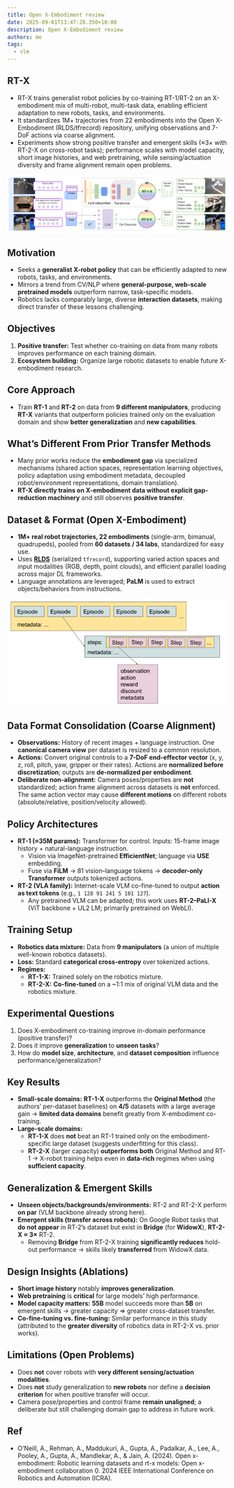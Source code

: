 ```yaml
---
title: Open X-Embodiment review
date: 2025-09-01T13:47:28.350+10:00
description: Open X-Embodiment review
authors: me
tags:
  - vlm
---
```


## RT-X

- RT-X trains generalist robot policies by co-training RT-1/RT-2 on an X-embodiment mix of multi-robot, multi-task data, enabling efficient adaptation to new robots, tasks, and environments.  
- It standardizes 1M+ trajectories from 22 embodiments into the Open X-Embodiment (RLDS/tfrecord) repository, unifying observations and 7-DoF actions via coarse alignment.  
- Experiments show strong positive transfer and emergent skills (≈3× with RT-2-X on cross-robot tasks); performance scales with model capacity, short image histories, and web pretraining, while sensing/actuation diversity and frame alignment remain open problems.

![RT-X Architecture](./rt-x-architecture.png)

## Motivation

- Seeks a **generalist X-robot policy** that can be efficiently adapted to new robots, tasks, and environments.
- Mirrors a trend from CV/NLP where **general-purpose, web-scale pretrained models** outperform narrow, task-specific models.
- Robotics lacks comparably large, diverse **interaction datasets**, making direct transfer of these lessons challenging.

## Objectives

1. **Positive transfer:** Test whether co-training on data from many robots improves performance on each training domain.
2. **Ecosystem building:** Organize large robotic datasets to enable future X-embodiment research.

## Core Approach

- Train **RT-1** and **RT-2** on data from **9 different manipulators**, producing **RT-X** variants that outperform policies trained only on the evaluation domain and show **better generalization** and **new capabilities**.

## What’s Different From Prior Transfer Methods

- Many prior works reduce the **embodiment gap** via specialized mechanisms (shared action spaces, representation learning objectives, policy adaptation using embodiment metadata, decoupled robot/environment representations, domain translation).
- **RT-X directly trains on X-embodiment data without explicit gap-reduction machinery** and still observes **positive transfer**.

## Dataset & Format (Open X-Embodiment)

- **1M+ real robot trajectories, 22 embodiments** (single-arm, bimanual, quadrupeds), pooled from **60 datasets / 34 labs**, standardized for easy use.
- Uses [**RLDS**](https://github.com/google-research/rlds) (serialized `tfrecord`), supporting varied action spaces and input modalities (RGB, depth, point clouds), and efficient parallel loading across major DL frameworks.
- Language annotations are leveraged; **PaLM** is used to extract objects/behaviors from instructions.

![RLDS](./rlds.png)

## Data Format Consolidation (Coarse Alignment)

- **Observations:** History of recent images + language instruction. One **canonical camera view** per dataset is resized to a common resolution.
- **Actions:** Convert original controls to a **7-DoF end-effector vector** (x, y, z, roll, pitch, yaw, gripper or their rates). Actions are **normalized before discretization**; outputs are **de-normalized per embodiment**.
- **Deliberate non-alignment:** Camera poses/properties are **not** standardized; action frame alignment across datasets is **not** enforced. The same action vector may cause **different motions** on different robots (absolute/relative, position/velocity allowed).

## Policy Architectures

- **RT-1 (≈35M params):** Transformer for control. Inputs: 15-frame image history + natural-language instruction.
  - Vision via ImageNet-pretrained **EfficientNet**; language via **USE** embedding.
  - Fuse via **FiLM** → 81 vision–language tokens → **decoder-only Transformer** outputs tokenized actions.
- **RT-2 (VLA family):** Internet-scale VLM co-fine-tuned to output **action as text tokens** (e.g., `1 128 91 241 5 101 127`).
  - Any pretrained VLM can be adapted; this work uses **RT-2–PaLI-X** (ViT backbone + UL2 LM; primarily pretrained on WebLI).

## Training Setup

- **Robotics data mixture:** Data from **9 manipulators** (a union of multiple well-known robotics datasets).
- **Loss:** Standard **categorical cross-entropy** over tokenized actions.
- **Regimes:**  
  - **RT-1-X:** Trained solely on the robotics mixture.  
  - **RT-2-X:** **Co-fine-tuned** on a ~1:1 mix of original VLM data and the robotics mixture.

## Experimental Questions

1. Does X-embodiment co-training improve in-domain performance (positive transfer)?
2. Does it improve **generalization** to **unseen tasks**?
3. How do **model size**, **architecture**, and **dataset composition** influence performance/generalization?

## Key Results

- **Small-scale domains:** **RT-1-X** outperforms the **Original Method** (the authors’ per-dataset baselines) on **4/5** datasets with a large average gain → **limited data domains** benefit greatly from X-embodiment co-training.
- **Large-scale domains:**  
  - **RT-1-X** does **not** beat an RT-1 trained only on the embodiment-specific large dataset (suggests underfitting for this class).  
  - **RT-2-X** (larger capacity) **outperforms both** Original Method and RT-1 → X-robot training helps even in **data-rich** regimes when using **sufficient capacity**.

## Generalization & Emergent Skills

- **Unseen objects/backgrounds/environments:** RT-2 and RT-2-X perform **on par** (VLM backbone already strong here).
- **Emergent skills (transfer across robots):** On Google Robot tasks that **do not appear** in RT-2’s dataset but exist in **Bridge** (for **WidowX**), **RT-2-X ≈ 3×** RT-2.  
  - Removing **Bridge** from RT-2-X training **significantly reduces** hold-out performance → skills likely **transferred** from WidowX data.

## Design Insights (Ablations)

- **Short image history** notably **improves generalization**.
- **Web pretraining** is **critical** for large models’ high performance.
- **Model capacity matters:** **55B** model succeeds more than **5B** on emergent skills → greater capacity ⇒ greater cross-dataset transfer.
- **Co-fine-tuning vs. fine-tuning:** Similar performance in this study (attributed to the **greater diversity** of robotics data in RT-2-X vs. prior works).

## Limitations (Open Problems)

- Does **not** cover robots with **very different sensing/actuation modalities**.
- Does **not** study generalization to **new robots** nor define a **decision criterion** for when positive transfer will occur.
- Camera pose/properties and control frame **remain unaligned**; a deliberate but still challenging domain gap to address in future work.

## Ref

- O’Neill, A., Rehman, A., Maddukuri, A., Gupta, A., Padalkar, A., Lee, A., Pooley, A., Gupta, A., Mandlekar, A., & Jain, A. (2024). Open x-embodiment: Robotic learning datasets and rt-x models: Open x-embodiment collaboration 0. 2024 IEEE International Conference on Robotics and Automation (ICRA).
